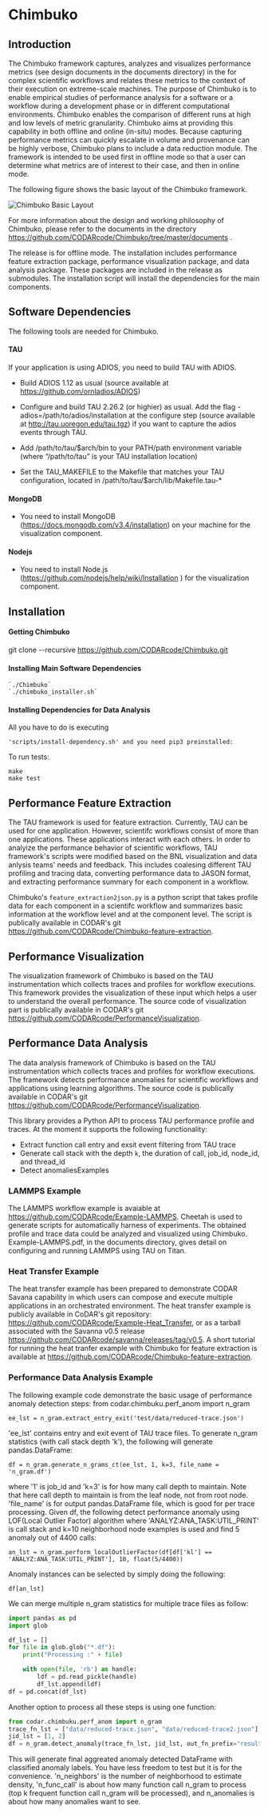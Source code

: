 # Chimbuko

Introduction
-------------
The Chimbuko framework captures, analyzes and visualizes performance metrics (see design documents in the documents directory) in the for complex scientific workflows and relates these metrics to the context of their execution on extreme-scale
machines. The purpose of Chimbuko is to enable empirical studies of performance analysis for
a software or a workflow during a development phase or in different computational environments.
Chimbuko enables the comparison of different runs at high and low levels of metric granularity.
Chimbuko aims at providing this capability in both offline and online (in-situ) modes. Because capturing
performance metrics can quickly escalate in volume and provenance can be highly verbose,
Chimbuko plans to include a data reduction module. The framework is intended to be used first in offline
mode so that a user can determine what metrics are of interest to their case, and then in online mode. 

The following figure shows the basic layout of the Chimbuko framework.

![Chimbuko Basic Layout](figures/chimbukolayout.png)

For more information about the design and working philosophy of Chimbuko, please refer to the documents in the directory https://github.com/CODARcode/Chimbuko/tree/master/documents .


The release is for offline mode. The installation includes performance feature extraction package, performance visualization package, and data analysis package. These packages are included in the release as submodules. The installation script will install the dependencies for the main components. 

Software Dependencies
---------------------
The following  tools are needed for Chimbuko.

#### TAU #####
If your application is using ADIOS, you need to build TAU with ADIOS.

* Build ADIOS 1.12 as usual (source available at https://github.com/ornladios/ADIOS)

* Configure and build TAU 2.26.2 (or highier) as usual. Add the flag -adios=/path/to/adios/installation at the configure step (source available at http://tau.uoregon.edu/tau.tgz) if you want to capture the adios events through TAU.

* Add /path/to/tau/$arch/bin to your PATH/path environment variable (where “/path/to/tau” is your TAU installation location)

* Set the TAU_MAKEFILE to the Makefile that matches your TAU configuration, located in /path/to/tau/$arch/lib/Makefile.tau-*

#### MongoDB ####
* You need to install MongoDB (https://docs.mongodb.com/v3.4/installation) on your machine for the visualization component.

#### Nodejs ####
* You need to install Node.js (https://github.com/nodejs/help/wiki/Installation ) for the visualization component.

Installation
-------------
#### Getting Chimbuko ####
git clone --recursive  https://github.com/CODARcode/Chimbuko.git

#### Installing Main Software Dependencies ####
```
`./Chimbuko`
`./chimbuko_installer.sh`
```
#### Installing Dependencies for Data Analysis ####
All you have to do is executing 
```
'scripts/install-dependency.sh' and you need pip3 preinstalled:
```

To run tests:
```
make
make test
```

Performance Feature Extraction
------------------------------

The TAU framework is used for feature extraction. Currently, TAU can be used for one application. However, scientifc workflows consist of more than one applications. These applications interact with each others. In order to analyize the performance behavior of scientific workflows, TAU framework's scripts were modified based on the BNL visualization and data anlysis teams' needs and feedback. This includes coalesing different TAU profiling and tracing data, converting performance data to JASON format, and extracting performance summary for each component in a workflow.

Chimbuko's `feature_extraction2json.py` is a python script that takes profile data for each component in a scientifc workflow and summarizes basic information at the workflow level and at the component level. The script is publically available in CODAR's git https://github.com/CODARcode/Chimbuko-feature-extraction. 

Performance Visualization
-------------------------

The visualization framework of Chimbuko is based on the TAU instrumentation which collects traces and profiles for workflow executions. This framework provides the visualization of these input which helps a user to understand the overall performance. The source code of visualization part is publically available in CODAR's git https://github.com/CODARcode/PerformanceVisualization.

Performance Data Analysis
-------------
The data analysis framework of Chimbuko is based on the TAU instrumentation which collects traces and profiles for workflow executions. The framework detects performance anomalies for scientific workflows and applications using learning algorithms. The source code is publically available in CODAR's git https://github.com/CODARcode/PerformanceVisualization.

This library provides a Python API to process TAU performance profile and traces. At the moment it supports the following functionality:
* Extract function call entry and exsit event filtering from TAU trace
* Generate call stack with the depth `k`, the duration of call, job_id, node_id, and thread_id
* Detect anomaliesExamples


### LAMMPS Example ###

The LAMMPS workflow example is avaiable at https://github.com/CODARcode/Example-LAMMPS.
Cheetah is used to generate scripts for automatically harness of experiments. The obtained profile and trace data could be  analyzed and visualized using Chimbuko. Example-LAMMPS.pdf, in the documents directory, gives detail on configuring and running LAMMPS using TAU on Titan.


### Heat Transfer Example ###

The heat transfer example has been prepared to demonstrate CODAR Savana capability in which users can compose and execute multiple applications in an orchestrated environment. The heat transfer example is publicly available in CoDAR's git repository: https://github.com/CODARcode/Example-Heat_Transfer, or as a tarball associated with the Savanna v0.5 release https://github.com/CODARcode/savanna/releases/tag/v0.5. A short tutorial for running the heat tranfer example with Chimbuko for feature extraction is available at https://github.com/CODARcode/Chimbuko-feature-extraction.

### Performance Data Analysis Example ###

The following example code demonstrate the basic usage of performance anomaly detection steps:
from codar.chimbuku.perf_anom import n_gram
```
ee_lst = n_gram.extract_entry_exit('test/data/reduced-trace.json')
```
'ee_lst' contains entry and exit event of TAU trace files. To generate n_gram statistics (with call stack depth 'k'), the following will generate pandas.DataFrame:
```
df = n_gram.generate_n_grams_ct(ee_lst, 1, k=3, file_name = 'n_gram.df')
```
where '1' is job_id and 'k=3' is for how many call depth to maintain. Note that here call depth to maintain is from the leaf node, not from root node. 'file_name' is for output pandas.DataFrame file, which is good for per trace processing.
Given df, the following detect performance anomaly using LOF(Local Outlier Factor) algorithm where 'ANALYZ:ANA_TASK:UTIL_PRINT' is call stack and k=10 neighborhood node examples is used and find 5 anomaly out of 4400 calls:
```
an_lst = n_gram.perform_localOutlierFactor(df[df['kl'] == 'ANALYZ:ANA_TASK:UTIL_PRINT'], 10, float(5/4400))
```
Anomaly instances can be selected by simply doing the following:
```
df[an_lst]
```
We can merge multiple n_gram statistics for multiple trace files as follow:
```python
import pandas as pd
import glob

df_lst = []
for file in glob.glob("*.df"):
    print("Processing :" + file)

    with open(file, 'rb') as handle:
        ldf = pd.read_pickle(handle)
        df_lst.append(ldf)
df = pd.concat(df_lst)
```
Another option to process all these steps is using one function:

```python
from codar.chimbuku.perf_anom import n_gram
trace_fn_lst = ["data/reduced-trace.json", "data/reduced-trace2.json"]
jid_lst = [1, 2]
df = n_gram.detect_anomaly(trace_fn_lst, jid_lst, out_fn_prefix="results", call_depth=3, n_neighbors=10, n_func_call=5, n_anomalies=5)
```
This will generate final aggreated anomaly detected DataFrame with classified anomaly labels. You have less freedom to test but it is for the convenience. 'n_neighbors' is the number of neighborhood to estimate density, 'n_func_call' is about how many function call n_gram to process (top k frequent function call n_gram will be processed), and n_anomalies is about how many anomalies want to see.

